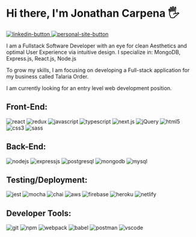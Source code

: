 <h1 align="start">Hi there, I'm Jonathan Carpena 🖐</h1>

<!-- CONTACTS -->
<p dir="auto"> 
<!-- LINKEDIN -->
<a href="https://www.linkedin.com/in/jonathan-carpena-582873196/" rel="nofollow">
  <img 
       src="https://img.shields.io/badge/jonathan carpena-0077B5?style=for-the-badge&logo=linkedin&logoColor=white" 
       alt="linkedin-button" 
       data-canonical-src="https://img.shields.io/badge/@jonathancarpena-0077B5?style=for-the-badge&logo=linkedin&logoColor=white" 
       style="max-width: 100%;">
  </a>

<!-- PERSONAL SITE -->
<a href="https:/jonathancarpena.me" rel="nofollow">
  <img 
       src="https://img.shields.io/badge/personal site-5020DF?style=for-the-badge&logo=About.me&logoColor=white" 
       alt="personal-site-button" 
       data-canonical-src="https://img.shields.io/badge/jonathancarpena.me-5020DF?style=for-the-badge&logo=About.me&logoColor=white" 
       style="max-width: 100%;">
  </a>
</p>


<!-- MINI BIO -->
<p dir="auto">I am a Fullstack Software Developer with an eye for clean Aesthetics and optimal User Experience via intuitive design. I specialize in: MongoDB, Express.js, React.js, Node.js</p>
<p dir="auto">To grow my skills, I am focusing on developing a Full-stack application for my business called Talaria Order.</p>
<p dir="auto">I am currently looking for an entry level web development position.</p>


<!-- FRONT-END -->
<h2 dir="auto">
  Front-End:
</h2>

<p dir="auto" > 
<!-- REACT -->
<img 
       src="https://img.shields.io/badge/React-20232A?style=for-the-badge&logo=react&logoColor=61DAFB"
       alt="react" 
       data-canonical-src="	https://img.shields.io/badge/React-20232A?style=for-the-badge&logo=react&logoColor=61DAFB" 
       style="max-width: 100%;"/>
<!-- REDUX -->
<img 
       src="https://img.shields.io/badge/Redux-593D88?style=for-the-badge&logo=redux&logoColor=white"
       alt="redux" 
       data-canonical-src="https://img.shields.io/badge/Redux-593D88?style=for-the-badge&logo=redux&logoColor=white" 
       style="max-width: 100%;"/>
<!-- JAVASCRIPT -->
<img 
       src="https://img.shields.io/badge/JavaScript-323330?style=for-the-badge&logo=javascript&logoColor=F7DF1E"
       alt="javascript" 
       data-canonical-src="https://img.shields.io/badge/JavaScript-323330?style=for-the-badge&logo=javascript&logoColor=F7DF1E" 
       style="max-width: 100%;"/>
<!-- TYPESCRIPT -->
<img 
       src="https://img.shields.io/badge/TypeScript-007ACC?style=for-the-badge&logo=typescript&logoColor=white"
       alt="typescript" 
       data-canonical-src="https://img.shields.io/badge/TypeScript-007ACC?style=for-the-badge&logo=typescript&logoColor=white" 
       style="max-width: 100%;">
  <!-- NEXT.JS -->
<img 
       src="https://img.shields.io/badge/next.js-000000?style=for-the-badge&logo=nextdotjs&logoColor=white"
       alt="next.js" 
       data-canonical-src="https://img.shields.io/badge/next.js-000000?style=for-the-badge&logo=nextdotjs&logoColor=white" 
       style="max-width: 100%;">
<!-- jQuery -->
<img 
       src="https://img.shields.io/badge/jQuery-0769AD?style=for-the-badge&logo=jquery&logoColor=white"
       alt="jQuery" 
       data-canonical-src="https://img.shields.io/badge/jQuery-0769AD?style=for-the-badge&logo=jquery&logoColor=white" 
       style="max-width: 100%;">
<!-- HTML5 -->
  <img 
       src="https://img.shields.io/badge/HTML5-E34F26?style=for-the-badge&logo=html5&logoColor=white"
       alt="html5" 
       data-canonical-src="https://img.shields.io/badge/HTML5-E34F26?style=for-the-badge&logo=html5&logoColor=white" 
       style="max-width: 100%;">
 <!-- CSS -->
  <img 
       src="https://img.shields.io/badge/CSS3-1572B6?style=for-the-badge&logo=css3&logoColor=white"
       alt="css3" 
       data-canonical-src="https://img.shields.io/badge/CSS3-1572B6?style=for-the-badge&logo=css3&logoColor=white" 
       style="max-width: 100%;">
<!-- SASS -->
<img 
     src="https://img.shields.io/badge/Sass-CC6699?style=for-the-badge&logo=sass&logoColor=white"
       alt="sass" 
       data-canonical-src="https://img.shields.io/badge/Sass-CC6699?style=for-the-badge&logo=sass&logoColor=white" 
       style="max-width: 100%;">
</p>


<!-- BACK-END -->
<h2 dir="auto">
  Back-End:
</h2>

<p dir="auto" > 
<!-- NODE.JS -->
<img 
       src="https://img.shields.io/badge/Node.js-339933?style=for-the-badge&logo=nodedotjs&logoColor=white"
       alt="nodejs" 
       data-canonical-src="https://img.shields.io/badge/Node.js-339933?style=for-the-badge&logo=nodedotjs&logoColor=white" 
       style="max-width: 100%;"/>
<!-- EXPRESS -->
<img 
       src="https://img.shields.io/badge/Express.js-000000?style=for-the-badge&logo=express&logoColor=white"
       alt="expressjs" 
       data-canonical-src="https://img.shields.io/badge/Express.js-000000?style=for-the-badge&logo=express&logoColor=white" 
       style="max-width: 100%;"/>
<!-- POSTGRESQL -->
<img 
       src="https://img.shields.io/badge/PostgreSQL-316192?style=for-the-badge&logo=postgresql&logoColor=white"
       alt="postgresql" 
       data-canonical-src="https://img.shields.io/badge/PostgreSQL-316192?style=for-the-badge&logo=postgresql&logoColor=white" 
       style="max-width: 100%;"/>
<!-- MONGODB -->
<img 
       src="https://img.shields.io/badge/MongoDB-4EA94B?style=for-the-badge&logo=mongodb&logoColor=white"
       alt="mongodb" 
       data-canonical-src="https://img.shields.io/badge/MongoDB-4EA94B?style=for-the-badge&logo=mongodb&logoColor=white" 
       style="max-width: 100%;">
  <!-- MYSQL -->
<img 
       src="https://img.shields.io/badge/MySQL-005C84?style=for-the-badge&logo=mysql&logoColor=white"
       alt="mysql" 
       data-canonical-src="https://img.shields.io/badge/MySQL-005C84?style=for-the-badge&logo=mysql&logoColor=white" 
       style="max-width: 100%;">
</p>

<!-- TESTING/DEPLOYMENT -->
<h2 dir="auto">
  Testing/Deployment:
</h2>

<p dir="auto" > 
<!-- JEST -->
<img 
       src="https://img.shields.io/badge/Jest-C21325?style=for-the-badge&logo=jest&logoColor=white"
       alt="jest" 
       data-canonical-src="https://img.shields.io/badge/Jest-C21325?style=for-the-badge&logo=jest&logoColor=white" 
       style="max-width: 100%;"/>
<!-- MOCHA -->
<img 
       src="https://img.shields.io/badge/Mocha-8D6748?style=for-the-badge&logo=Mocha&logoColor=white"
       alt="mocha" 
       data-canonical-src="https://img.shields.io/badge/Mocha-8D6748?style=for-the-badge&logo=Mocha&logoColor=white" 
       style="max-width: 100%;"/>
<!-- CHAI -->
<img 
       src="https://img.shields.io/badge/chai-A30701?style=for-the-badge&logo=chai&logoColor=white"
       alt="chai" 
       data-canonical-src="https://img.shields.io/badge/chai-A30701?style=for-the-badge&logo=chai&logoColor=white" 
       style="max-width: 100%;"/>
<!-- AWS -->
<img 
       src="https://img.shields.io/badge/Amazon_AWS-FF9900?style=for-the-badge&logo=amazonaws&logoColor=white"
       alt="aws" 
       data-canonical-src="https://img.shields.io/badge/Amazon_AWS-FF9900?style=for-the-badge&logo=amazonaws&logoColor=white" 
       style="max-width: 100%;">
  <!-- FIREBASE -->
<img 
       src="https://img.shields.io/badge/firebase-ffca28?style=for-the-badge&logo=firebase&logoColor=black"
       alt="firebase" 
       data-canonical-src="https://img.shields.io/badge/firebase-ffca28?style=for-the-badge&logo=firebase&logoColor=black" 
       style="max-width: 100%;">
<!-- HEROKU -->
<img 
       src="https://img.shields.io/badge/Heroku-430098?style=for-the-badge&logo=heroku&logoColor=white"
       alt="heroku" 
       data-canonical-src="https://img.shields.io/badge/Heroku-430098?style=for-the-badge&logo=heroku&logoColor=white" 
       style="max-width: 100%;">
<!-- NETLIFY -->
  <img 
       src="https://img.shields.io/badge/Netlify-00C7B7?style=for-the-badge&logo=netlify&logoColor=white"
       alt="netlify" 
       data-canonical-src="https://img.shields.io/badge/Netlify-00C7B7?style=for-the-badge&logo=netlify&logoColor=white" 
       style="max-width: 100%;">
</p>


<!-- Tools -->
<h2 dir="auto">
  Developer Tools:
</h2>

<p dir="auto" > 
<!-- GIT -->
<img 
       src="https://img.shields.io/badge/GIT-E44C30?style=for-the-badge&logo=git&logoColor=white"
       alt="git" 
       data-canonical-src="https://img.shields.io/badge/GIT-E44C30?style=for-the-badge&logo=git&logoColor=white" 
       style="max-width: 100%;"/>
<!-- NPM -->
<img 
       src="https://img.shields.io/badge/npm-CB3837?style=for-the-badge&logo=npm&logoColor=white"
       alt="npm" 
       data-canonical-src="https://img.shields.io/badge/npm-CB3837?style=for-the-badge&logo=npm&logoColor=white" 
       style="max-width: 100%;"/>
<!-- WEBPACK -->
<img 
       src="https://img.shields.io/badge/Webpack-8DD6F9?style=for-the-badge&logo=Webpack&logoColor=white"
       alt="webpack" 
       data-canonical-src="https://img.shields.io/badge/Webpack-8DD6F9?style=for-the-badge&logo=Webpack&logoColor=white" 
       style="max-width: 100%;"/>
<!-- BABEL -->
<img 
       src="https://img.shields.io/badge/Babel-F9DC3E?style=for-the-badge&logo=babel&logoColor=white"
       alt="babel" 
       data-canonical-src="https://img.shields.io/badge/Babel-F9DC3E?style=for-the-badge&logo=babel&logoColor=white" 
       style="max-width: 100%;">
  <!-- POSTMAN -->
<img 
       src="https://img.shields.io/badge/Postman-FF6C37?style=for-the-badge&logo=Postman&logoColor=white"
       alt="postman" 
       data-canonical-src="https://img.shields.io/badge/Postman-FF6C37?style=for-the-badge&logo=Postman&logoColor=white" 
       style="max-width: 100%;">
  <!-- VSCODE -->
<img 
       src="https://img.shields.io/badge/VSCode-0078D4?style=for-the-badge&logo=visual%20studio%20code&logoColor=white"
       alt="vscode" 
       data-canonical-src="https://img.shields.io/badge/VSCode-0078D4?style=for-the-badge&logo=visual%20studio%20code&logoColor=white" 
       style="max-width: 100%;"/>
</p>

